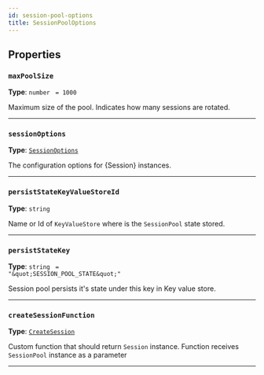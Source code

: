 ```yaml
---
id: session-pool-options
title: SessionPoolOptions
---
```


<a name="sessionpooloptions"></a>

## Properties

### `maxPoolSize`

**Type**: `number` <code> = 1000</code>

Maximum size of the pool. Indicates how many sessions are rotated.

---

### `sessionOptions`

**Type**: [`SessionOptions`](/docs/typedefs/session-options)

The configuration options for {Session} instances.

---

### `persistStateKeyValueStoreId`

**Type**: `string`

Name or Id of `KeyValueStore` where is the `SessionPool` state stored.

---

### `persistStateKey`

**Type**: `string` <code> = &quot;\&quot;SESSION_POOL_STATE\&quot;&quot;</code>

Session pool persists it's state under this key in Key value store.

---

### `createSessionFunction`

**Type**: [`CreateSession`](/docs/typedefs/create-session)

Custom function that should return `Session` instance. Function receives `SessionPool` instance as a parameter

---
